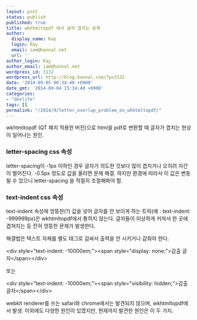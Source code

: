 ```yaml
---
layout: post
status: publish
published: true
title: wkhtmltopdf 에서 글자 겹치는 문제
author:
  display_name: Kay
  login: Kay
  email: iam@hannal.net
  url: ''
author_login: Kay
author_email: iam@hannal.net
wordpress_id: 3132
wordpress_url: http://blog.hannal.com/?p=3132
date: '2014-09-05 00:34:40 +0900'
date_gmt: '2014-09-04 15:34:40 +0900'
categories:
- "devlife"
tags: []
permalink: "/2014/9/letter_overlap_problem_on_wkhtmltopdf/"
---
```

<p>wkhtmltopdf (QT 패치 적용한 버전)으로 html을 pdf로 변환할 때 글자가 겹치는 현상이 일어나는 원인.</p>
<h3>letter-spacing css 속성</h3>
<p>letter-spacing이 -1px 이하인 경우 글자가 의도한 것보다 많이 겹치거나 오히려 자간이 벌어진다. -0.5px 정도로 값을 올리면 문제 해결. 하지만 환경에 따라서 이 값은 변동될 수 있으니 letter-spacing 을 적절히 조절해봐야 함.</p>
<h3>text-indent css 속성</h3>
<p>text-indent 속성에 엉뚱한(?) 값을 넣어 글자를 안 보이게 하는 트릭(예 : text-indent: -999999px)은 wkhtmltopdf에서 통하지 않는다. 글자들이 이상하게 커져서 한 곳에 겹쳐지는 등 전혀 엉뚱한 문제가 발생한다.</p>
<p>해결법은 텍스트 자체를 별도 태그로 감싸서 출력을 안 시키거나 감춰야 한다.</p>
<p>&lt;div style="text-indent: -10000em;"&gt;&lt;span style="display: none;"&gt;감출 글자&lt;/span&gt;&lt;/div&gt;</p>
<p>또는</p>
<p>&lt;div style="text-indent: -10000em;"&gt;&lt;span style="visibility: hidden;"&gt;감출 글자&lt;/span&gt;&lt;/div&gt;</p>
<p>webkit renderer를 쓰는 safari와 chrome에서는 발견되지 않으며, wkhtmltopdf에서 발생. 이외에도 다양한 원인이 있겠지만, 현재까지 발견한 원인은 이 두 가지.</p>
